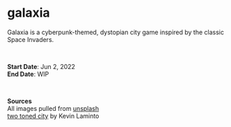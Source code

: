 # galaxia

Galaxia is a cyberpunk-themed, dystopian city game inspired by the classic Space Invaders. 

<br/>

**Start Date**: Jun 2, 2022<br/>
**End Date**: WIP

<br/>

**Sources**<br/>
All images pulled from [unsplash](https://unsplash.com/)<br/>
[two toned city](https://unsplash.com/photos/7PqRZK6rbaE) by Kevin Laminto

